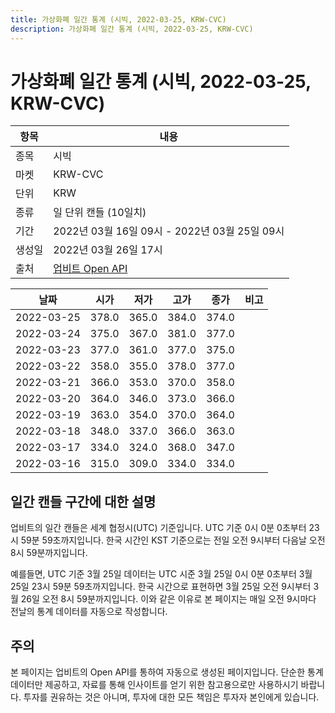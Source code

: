 ```yaml
---
title: 가상화폐 일간 통계 (시빅, 2022-03-25, KRW-CVC)
description: 가상화폐 일간 통계 (시빅, 2022-03-25, KRW-CVC)
---
```



가상화폐 일간 통계 (시빅, 2022-03-25, KRW-CVC)
===

|항목|내용|
|--|--|
|종목|시빅|
|마켓|KRW-CVC|
|단위|KRW|
|종류|일 단위 캔들 (10일치)|
|기간|2022년 03월 16일 09시 - 2022년 03월 25일 09시|
|생성일|2022년 03월 26일 17시|
|출처|[업비트 Open API](https://docs.upbit.com)|


|날짜|시가|저가|고가|종가|비고|
|--|--|--|--|--|--|
|2022-03-25|378.0|365.0|384.0|374.0|    |
|2022-03-24|375.0|367.0|381.0|377.0|    |
|2022-03-23|377.0|361.0|377.0|375.0|    |
|2022-03-22|358.0|355.0|378.0|377.0|    |
|2022-03-21|366.0|353.0|370.0|358.0|    |
|2022-03-20|364.0|346.0|373.0|366.0|    |
|2022-03-19|363.0|354.0|370.0|364.0|    |
|2022-03-18|348.0|337.0|366.0|363.0|    |
|2022-03-17|334.0|324.0|368.0|347.0|    |
|2022-03-16|315.0|309.0|334.0|334.0|    |


일간 캔들 구간에 대한 설명
---


업비트의 일간 캔들은 세계 협정시(UTC) 기준입니다. 
UTC 기준 0시 0분 0초부터 23시 59분 59초까지입니다. 
한국 시간인 KST 기준으로는 전일 오전 9시부터 다음날 오전 8시 59분까지입니다. 


예를들면, UTC 기준 3월 25일 데이터는 UTC 시준 3월 25일 0시 0분 0초부터 3월 25일 23시 59분 59초까지입니다. 
한국 시간으로 표현하면 3월 25일 오전 9시부터 3월 26일 오전 8시 59분까지입니다. 
이와 같은 이유로 본 페이지는 매일 오전 9시마다 전날의 통계 데이터를 자동으로 작성합니다. 


주의
---


본 페이지는 업비트의 Open API를 통하여 자동으로 생성된 페이지입니다. 
단순한 통계 데이터만 제공하고, 자료를 통해 인사이트를 얻기 위한 참고용으로만 사용하시기 바랍니다. 
투자를 권유하는 것은 아니며, 투자에 대한 모든 책임은 투자자 본인에게 있습니다. 
